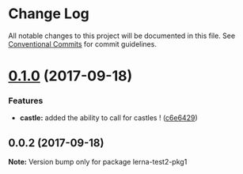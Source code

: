 # Change Log

All notable changes to this project will be documented in this file.
See [Conventional Commits](https://conventionalcommits.org) for commit guidelines.

<a name="0.1.0"></a>
# [0.1.0](https://github.com/kaosat-dev/lerna-test2/compare/v0.0.2...v0.1.0) (2017-09-18)


### Features

* **castle:** added the ability to call for castles ! ([c6e6429](https://github.com/kaosat-dev/lerna-test2/commit/c6e6429))




<a name="0.0.2"></a>
## 0.0.2 (2017-09-18)




**Note:** Version bump only for package lerna-test2-pkg1
